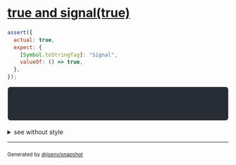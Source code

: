 # [true and signal(true)](../../wrapped_value.test.js#L159)

```js
assert({
  actual: true,
  expect: {
    [Symbol.toStringTag]: "Signal",
    valueOf: () => true,
  },
});
```

![img](throw.svg)

<details>
  <summary>see without style</summary>

```console
AssertionError: actual and expect are different

actual: true
expect: Signal(true)
```

</details>


---

<sub>
  Generated by <a href="https://github.com/jsenv/core/tree/main/packages/independent/snapshot">@jsenv/snapshot</a>
</sub>

